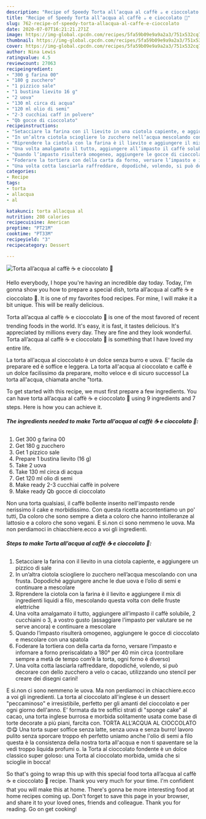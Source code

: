 ```yaml
---
description: "Recipe of Speedy Torta all’acqua al caffè ☕️ e cioccolato 🍫"
title: "Recipe of Speedy Torta all’acqua al caffè ☕️ e cioccolato 🍫"
slug: 762-recipe-of-speedy-torta-allacqua-al-caffe-e-cioccolato
date: 2020-07-07T16:21:21.271Z
image: https://img-global.cpcdn.com/recipes/5fa59b09e9a9a2a3/751x532cq70/torta-allacqua-al-caffe-☕️-e-cioccolato-🍫-recipe-main-photo.jpg
thumbnail: https://img-global.cpcdn.com/recipes/5fa59b09e9a9a2a3/751x532cq70/torta-allacqua-al-caffe-☕️-e-cioccolato-🍫-recipe-main-photo.jpg
cover: https://img-global.cpcdn.com/recipes/5fa59b09e9a9a2a3/751x532cq70/torta-allacqua-al-caffe-☕️-e-cioccolato-🍫-recipe-main-photo.jpg
author: Nina Lewis
ratingvalue: 4.5
reviewcount: 27063
recipeingredient:
- "300 g farina 00"
- "180 g zucchero"
- "1 pizzico sale"
- "1 bustina lievito 16 g"
- "2 uova"
- "130 ml circa di acqua"
- "120 ml olio di semi"
- "2-3 cucchiai caff in polvere"
- "Qb gocce di cioccolato"
recipeinstructions:
- "Setacciare la farina con il lievito in una ciotola capiente, e aggiungere un pizzico di sale"
- "In un’altra ciotola sciogliere lo zucchero nell’acqua mescolando con una frusta. Dopodiché aggiungere anche le due uova e l’olio di semi e continuare a mescolare"
- "Riprendere la ciotola con la farina è il lievito e aggiungere il mix di ingredienti liquidi a filo, mescolando questa volta con delle fruste elettriche"
- "Una volta amalgamato il tutto, aggiungere all’impasto il caffè solubile, 2 cucchiaini o 3, a vostro gusto (assaggiare l’impasto per valutare se ne serve ancora) e continuare a mescolare"
- "Quando l’impasto risulterà omogeneo, aggiungere le gocce di cioccolato e mescolare con una spatola"
- "Foderare la tortiera con della carta da forno, versare l’impasto e infornare a forno preriscaldato a 180° per 40 min circa (controllare sempre a metà de tempo com’è la torta, ogni forno è diverso)"
- "Una volta cotta lasciarla raffreddare, dopodiché, volendo, si può decorare con dello zucchero a velo o cacao, utilizzando uno stencil per creare dei disegni carini!"
categories:
- Recipe
tags:
- torta
- allacqua
- al

katakunci: torta allacqua al 
nutrition: 208 calories
recipecuisine: American
preptime: "PT21M"
cooktime: "PT33M"
recipeyield: "3"
recipecategory: Dessert

---
```



![Torta all’acqua al caffè ☕️ e cioccolato 🍫](https://img-global.cpcdn.com/recipes/5fa59b09e9a9a2a3/751x532cq70/torta-allacqua-al-caffe-☕️-e-cioccolato-🍫-recipe-main-photo.jpg)

Hello everybody, I hope you're having an incredible day today. Today, I'm gonna show you how to prepare a special dish, torta all’acqua al caffè ☕️ e cioccolato 🍫. It is one of my favorites food recipes. For mine, I will make it a bit unique. This will be really delicious.

Torta all’acqua al caffè ☕️ e cioccolato 🍫 is one of the most favored of recent trending foods in the world. It's easy, it is fast, it tastes delicious. It's appreciated by millions every day. They are fine and they look wonderful. Torta all’acqua al caffè ☕️ e cioccolato 🍫 is something that I have loved my entire life.

La torta all&#39;acqua al cioccolato è un dolce senza burro e uova. E&#39; facile da preparare ed è soffice e leggera. La torta all&#39;acqua al cioccolato e caffè è un dolce facilissimo da preparare, molto veloce e di sicuro successo! La torta all&#39;acqua, chiamata anche &#34;torta.


To get started with this recipe, we must first prepare a few ingredients. You can have torta all’acqua al caffè ☕️ e cioccolato 🍫 using 9 ingredients and 7 steps. Here is how you can achieve it.

<!--inarticleads1-->

##### The ingredients needed to make Torta all’acqua al caffè ☕️ e cioccolato 🍫:

1. Get 300 g farina 00
1. Get 180 g zucchero
1. Get 1 pizzico sale
1. Prepare 1 bustina lievito (16 g)
1. Take 2 uova
1. Take 130 ml circa di acqua
1. Get 120 ml olio di semi
1. Make ready 2-3 cucchiai caffè in polvere
1. Make ready Qb gocce di cioccolato


Non una torta qualsiasi, il caffè bollente inserito nell&#39;impasto rende nerissimo il cake e morbidissimo. Con questa ricetta accontentiamo un po&#39; tutti, Da coloro che sono sempre a dieta a coloro che hanno intolleranze al lattosio e a coloro che sono vegani. E sì.non ci sono nemmeno le uova. Ma non perdiamoci in chiacchiere.ecco a voi gli ingredienti. 

<!--inarticleads2-->

##### Steps to make Torta all’acqua al caffè ☕️ e cioccolato 🍫:

1. Setacciare la farina con il lievito in una ciotola capiente, e aggiungere un pizzico di sale
1. In un’altra ciotola sciogliere lo zucchero nell’acqua mescolando con una frusta. Dopodiché aggiungere anche le due uova e l’olio di semi e continuare a mescolare
1. Riprendere la ciotola con la farina è il lievito e aggiungere il mix di ingredienti liquidi a filo, mescolando questa volta con delle fruste elettriche
1. Una volta amalgamato il tutto, aggiungere all’impasto il caffè solubile, 2 cucchiaini o 3, a vostro gusto (assaggiare l’impasto per valutare se ne serve ancora) e continuare a mescolare
1. Quando l’impasto risulterà omogeneo, aggiungere le gocce di cioccolato e mescolare con una spatola
1. Foderare la tortiera con della carta da forno, versare l’impasto e infornare a forno preriscaldato a 180° per 40 min circa (controllare sempre a metà de tempo com’è la torta, ogni forno è diverso)
1. Una volta cotta lasciarla raffreddare, dopodiché, volendo, si può decorare con dello zucchero a velo o cacao, utilizzando uno stencil per creare dei disegni carini!


E sì.non ci sono nemmeno le uova. Ma non perdiamoci in chiacchiere.ecco a voi gli ingredienti. La torta al cioccolato all&#39;inglese è un dessert &#34;peccaminoso&#34; e irresistibile, perfetto per gli amanti del cioccolato e per ogni giorno dell&#39;anno. E&#39; formata da tre soffici strati di &#34;sponge cake&#34; al cacao, una torta inglese burrosa e morbida solitamente usata come base di torte decorate a più piani, farcita con. TORTA ALL&#39;ACQUA AL CIOCCOLATO 😍😋 Una torta super soffice senza latte, senza uova e senza burro! lavoro pulito senza sporcare troppo eh perfetto uniamo anche l&#39;olio di semi a filo questa è la consistenza della nostra torta all&#39;acqua e non ti spaventare se la vedi troppo liquida profumi o. la Torta al cioccolato fondente è un dolce classico super goloso: una Torta al cioccolato morbida, umida che si scioglie in bocca! 

So that's going to wrap this up with this special food torta all’acqua al caffè ☕️ e cioccolato 🍫 recipe. Thank you very much for your time. I'm confident that you will make this at home. There's gonna be more interesting food at home recipes coming up. Don't forget to save this page in your browser, and share it to your loved ones, friends and colleague. Thank you for reading. Go on get cooking!
